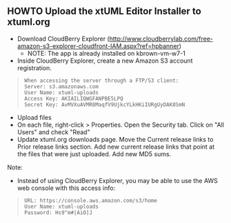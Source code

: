 HOWTO Upload the xtUML Editor Installer to xtuml.org
-----------------------------------------------------
- Download CloudBerry Explorer (http://www.cloudberrylab.com/free-amazon-s3-explorer-cloudfront-IAM.aspx?ref=hpbanner)
  - NOTE: The app is already installed on kbrown-vm-w7-1
- Inside CloudBerry Explorer, create a new Amazon S3 account registration.  

>     When accessing the server through a FTP/S3 client:  
>     Server: s3.amazonaws.com  
>     User Name: xtuml-uploads  
>     Access Key: AKIAILIQWGFANPBE5LPQ  
>     Secret Key: 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  

- Upload files
- On each file, right-click > Properties. Open the Security tab. Click on "All Users" and check "Read" 
- Update xtuml.org downloads page.  Move the Current release links to Prior release links section.  Add new current
  release links that point at the files that were just uploaded.  Add new MD5 sums.
  
  
  
Note:  
- Instead of using CloudBerry Explorer, you may be able to use the AWS web console with this access info:  

>     URL: https://console.aws.amazon.com/s3/home  
>     User Name: xtuml-uploads  
>     Password: Hs9^m#|AiO]J  
 



